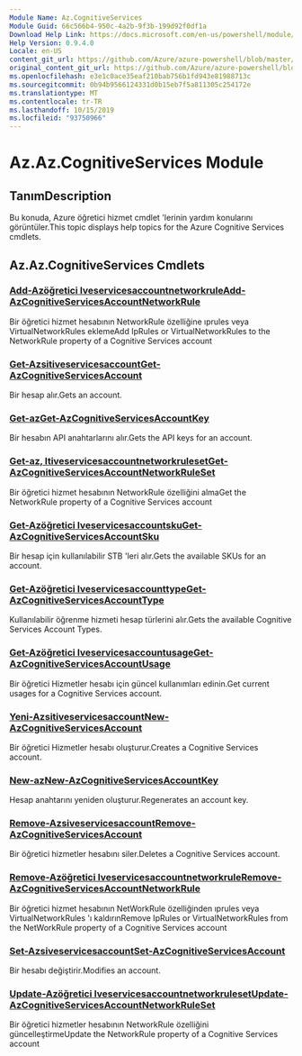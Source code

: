 ```yaml
---
Module Name: Az.CognitiveServices
Module Guid: 66c566b4-950c-4a2b-9f3b-199d92f0df1a
Download Help Link: https://docs.microsoft.com/en-us/powershell/module/az.cognitiveservices
Help Version: 0.9.4.0
Locale: en-US
content_git_url: https://github.com/Azure/azure-powershell/blob/master/src/CognitiveServices/CognitiveServices/help/Az.CognitiveServices.md
original_content_git_url: https://github.com/Azure/azure-powershell/blob/master/src/CognitiveServices/CognitiveServices/help/Az.CognitiveServices.md
ms.openlocfilehash: e3e1c0ace35eaf210bab756b1fd943e81988713c
ms.sourcegitcommit: 0b94b9566124331d0b15eb7f5a811305c254172e
ms.translationtype: MT
ms.contentlocale: tr-TR
ms.lasthandoff: 10/15/2019
ms.locfileid: "93750966"
---
```

# <span data-ttu-id="deb7f-101">Az.</span><span class="sxs-lookup"><span data-stu-id="deb7f-101">Az.CognitiveServices Module</span></span>
## <span data-ttu-id="deb7f-102">Tanım</span><span class="sxs-lookup"><span data-stu-id="deb7f-102">Description</span></span>
<span data-ttu-id="deb7f-103">Bu konuda, Azure öğretici hizmet cmdlet 'lerinin yardım konularını görüntüler.</span><span class="sxs-lookup"><span data-stu-id="deb7f-103">This topic displays help topics for the Azure Cognitive Services cmdlets.</span></span>

## <span data-ttu-id="deb7f-104">Az.</span><span class="sxs-lookup"><span data-stu-id="deb7f-104">Az.CognitiveServices Cmdlets</span></span>
### [<span data-ttu-id="deb7f-105">Add-Azöğretici Iveservicesaccountnetworkrule</span><span class="sxs-lookup"><span data-stu-id="deb7f-105">Add-AzCognitiveServicesAccountNetworkRule</span></span>](Add-AzCognitiveServicesAccountNetworkRule.md)
<span data-ttu-id="deb7f-106">Bir öğretici hizmet hesabının NetworkRule özelliğine ıprules veya VirtualNetworkRules ekleme</span><span class="sxs-lookup"><span data-stu-id="deb7f-106">Add IpRules or VirtualNetworkRules to the NetworkRule property of a Cognitive Services account</span></span>

### [<span data-ttu-id="deb7f-107">Get-Azsitiveservicesaccount</span><span class="sxs-lookup"><span data-stu-id="deb7f-107">Get-AzCognitiveServicesAccount</span></span>](Get-AzCognitiveServicesAccount.md)
<span data-ttu-id="deb7f-108">Bir hesap alır.</span><span class="sxs-lookup"><span data-stu-id="deb7f-108">Gets an account.</span></span>

### [<span data-ttu-id="deb7f-109">Get-az</span><span class="sxs-lookup"><span data-stu-id="deb7f-109">Get-AzCognitiveServicesAccountKey</span></span>](Get-AzCognitiveServicesAccountKey.md)
<span data-ttu-id="deb7f-110">Bir hesabın API anahtarlarını alır.</span><span class="sxs-lookup"><span data-stu-id="deb7f-110">Gets the API keys for an account.</span></span>

### [<span data-ttu-id="deb7f-111">Get-az, Itiveservicesaccountnetworkruleset</span><span class="sxs-lookup"><span data-stu-id="deb7f-111">Get-AzCognitiveServicesAccountNetworkRuleSet</span></span>](Get-AzCognitiveServicesAccountNetworkRuleSet.md)
<span data-ttu-id="deb7f-112">Bir öğretici hizmet hesabının NetworkRule özelliğini alma</span><span class="sxs-lookup"><span data-stu-id="deb7f-112">Get the NetworkRule property of a Cognitive Services account</span></span>

### [<span data-ttu-id="deb7f-113">Get-Azöğretici Iveservicesaccountsku</span><span class="sxs-lookup"><span data-stu-id="deb7f-113">Get-AzCognitiveServicesAccountSku</span></span>](Get-AzCognitiveServicesAccountSku.md)
<span data-ttu-id="deb7f-114">Bir hesap için kullanılabilir STB 'leri alır.</span><span class="sxs-lookup"><span data-stu-id="deb7f-114">Gets the available SKUs for an account.</span></span>

### [<span data-ttu-id="deb7f-115">Get-Azöğretici Iveservicesaccounttype</span><span class="sxs-lookup"><span data-stu-id="deb7f-115">Get-AzCognitiveServicesAccountType</span></span>](Get-AzCognitiveServicesAccountType.md)
<span data-ttu-id="deb7f-116">Kullanılabilir öğrenme hizmeti hesap türlerini alır.</span><span class="sxs-lookup"><span data-stu-id="deb7f-116">Gets the available Cognitive Services Account Types.</span></span>

### [<span data-ttu-id="deb7f-117">Get-Azöğretici Iveservicesaccountusage</span><span class="sxs-lookup"><span data-stu-id="deb7f-117">Get-AzCognitiveServicesAccountUsage</span></span>](Get-AzCognitiveServicesAccountUsage.md)
<span data-ttu-id="deb7f-118">Bir öğretici Hizmetler hesabı için güncel kullanımları edinin.</span><span class="sxs-lookup"><span data-stu-id="deb7f-118">Get current usages for a Cognitive Services account.</span></span>

### [<span data-ttu-id="deb7f-119">Yeni-Azsitiveservicesaccount</span><span class="sxs-lookup"><span data-stu-id="deb7f-119">New-AzCognitiveServicesAccount</span></span>](New-AzCognitiveServicesAccount.md)
<span data-ttu-id="deb7f-120">Bir öğretici Hizmetler hesabı oluşturur.</span><span class="sxs-lookup"><span data-stu-id="deb7f-120">Creates a Cognitive Services account.</span></span>

### [<span data-ttu-id="deb7f-121">New-az</span><span class="sxs-lookup"><span data-stu-id="deb7f-121">New-AzCognitiveServicesAccountKey</span></span>](New-AzCognitiveServicesAccountKey.md)
<span data-ttu-id="deb7f-122">Hesap anahtarını yeniden oluşturur.</span><span class="sxs-lookup"><span data-stu-id="deb7f-122">Regenerates an account key.</span></span>

### [<span data-ttu-id="deb7f-123">Remove-Azsiveservicesaccount</span><span class="sxs-lookup"><span data-stu-id="deb7f-123">Remove-AzCognitiveServicesAccount</span></span>](Remove-AzCognitiveServicesAccount.md)
<span data-ttu-id="deb7f-124">Bir öğretici hizmetler hesabını siler.</span><span class="sxs-lookup"><span data-stu-id="deb7f-124">Deletes a Cognitive Services account.</span></span>

### [<span data-ttu-id="deb7f-125">Remove-Azöğretici Iveservicesaccountnetworkrule</span><span class="sxs-lookup"><span data-stu-id="deb7f-125">Remove-AzCognitiveServicesAccountNetworkRule</span></span>](Remove-AzCognitiveServicesAccountNetworkRule.md)
<span data-ttu-id="deb7f-126">Bir öğretici hizmet hesabının NetWorkRule özelliğinden ıprules veya VirtualNetworkRules 'ı kaldırın</span><span class="sxs-lookup"><span data-stu-id="deb7f-126">Remove IpRules or VirtualNetworkRules from the NetWorkRule property of a Cognitive Services account</span></span>

### [<span data-ttu-id="deb7f-127">Set-Azsiveservicesaccount</span><span class="sxs-lookup"><span data-stu-id="deb7f-127">Set-AzCognitiveServicesAccount</span></span>](Set-AzCognitiveServicesAccount.md)
<span data-ttu-id="deb7f-128">Bir hesabı değiştirir.</span><span class="sxs-lookup"><span data-stu-id="deb7f-128">Modifies an account.</span></span>

### [<span data-ttu-id="deb7f-129">Update-Azöğretici Iveservicesaccountnetworkruleset</span><span class="sxs-lookup"><span data-stu-id="deb7f-129">Update-AzCognitiveServicesAccountNetworkRuleSet</span></span>](Update-AzCognitiveServicesAccountNetworkRuleSet.md)
<span data-ttu-id="deb7f-130">Bir öğretici hizmetler hesabının NetworkRule özelliğini güncelleştirme</span><span class="sxs-lookup"><span data-stu-id="deb7f-130">Update the NetworkRule property of a Cognitive Services account</span></span>

